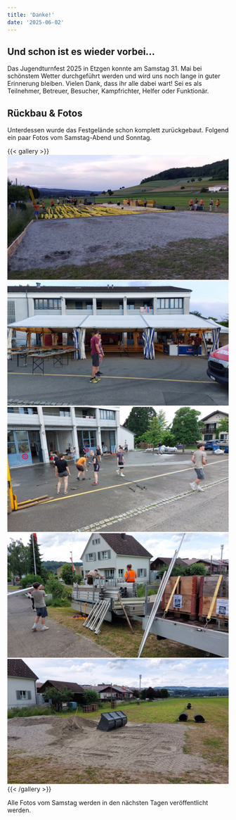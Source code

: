 ```yaml
---
title: 'Danke!'
date: '2025-06-02'
---
```


Und schon ist es wieder vorbei...
---------------------------------

Das Jugendturnfest 2025 in Etzgen konnte am Samstag 31. Mai bei schönstem Wetter durchgeführt werden
und wird uns noch lange in guter Erinnerung bleiben.
Vielen Dank, dass ihr alle dabei wart!
Sei es als Teilnehmer, Betreuer, Besucher, Kampfrichter, Helfer oder Funktionär.


Rückbau & Fotos
---------------

Unterdessen wurde das Festgelände schon komplett zurückgebaut.
Folgend ein paar Fotos vom Samstag-Abend und Sonntag.

{{< gallery >}}
  <img src="images/1.jpg" class="grid-w33" />
  <img src="images/2.jpg" class="grid-w33" />
  <img src="images/3.jpg" class="grid-w33" />
  <img src="images/4.jpg" class="grid-w33" />
  <img src="images/5.jpg" class="grid-w33" />
{{< /gallery >}}

Alle Fotos vom Samstag werden in den nächsten Tagen veröffentlicht werden.
